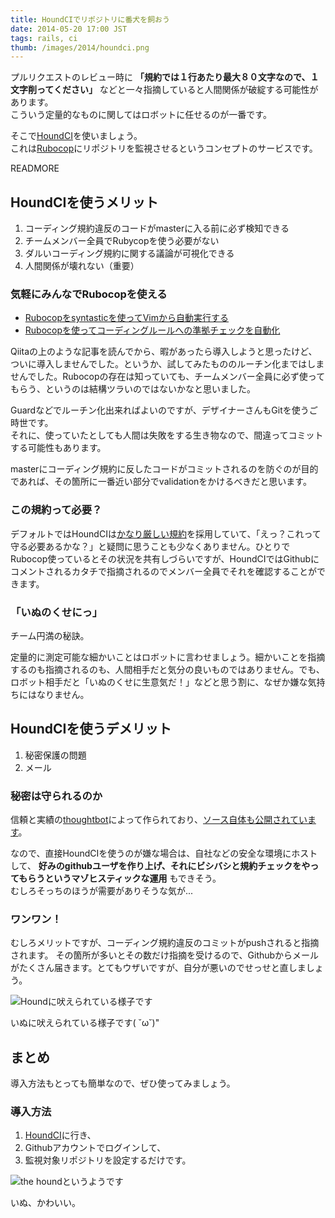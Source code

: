 ```yaml
---
title: HoundCIでリポジトリに番犬を飼おう
date: 2014-05-20 17:00 JST
tags: rails, ci
thumb: /images/2014/houndci.png
---
```


プルリクエストのレビュー時に __「規約では１行あたり最大８０文字なので、１文字削ってください」__ などと一々指摘していると人間関係が破綻する可能性があります。  
こういう定量的なものに関してはロボットに任せるのが一番です。

そこで[HoundCI](https://houndci.com/sign_in)を使いましょう。  
これは[Rubocop](https://github.com/bbatsov/rubocop)にリポジトリを監視させるというコンセプトのサービスです。

READMORE

## HoundCIを使うメリット

1. コーディング規約違反のコードがmasterに入る前に必ず検知できる
2. チームメンバー全員でRubycopを使う必要がない
3. ダルいコーディング規約に関する議論が可視化できる
4. 人間関係が壊れない（重要）

### 気軽にみんなでRubocopを使える

- [Rubocopをsyntasticを使ってVimから自動実行する](http://qiita.com/yuku_t/items/0ac33cea18e10f14e185)
- [Rubocopを使ってコーディングルールへの準拠チェックを自動化](http://qiita.com/yaotti/items/4f69a145a22f9c8f8333)

Qiitaの上のような記事を読んでから、暇があったら導入しようと思ったけど、ついに導入しませんでした。というか、試してみたもののルーチン化まではしませんでした。Rubocopの存在は知っていても、チームメンバー全員に必ず使ってもらう、というのは結構ツラいのではないかなと思いました。

Guardなどでルーチン化出来ればよいのですが、デザイナーさんもGitを使うご時世です。  
それに、使っていたとしても人間は失敗をする生き物なので、間違ってコミットする可能性もあります。

masterにコーディング規約に反したコードがコミットされるのを防ぐのが目的であれば、その箇所に一番近い部分でvalidationをかけるべきだと思います。

### この規約って必要？

デフォルトではHoundCIは[かなり厳しい規約](https://github.com/thoughtbot/guides/tree/master/style#ruby)を採用していて、「えっ？これって守る必要あるかな？」と疑問に思うことも少なくありません。ひとりでRubocop使っているとその状況を共有しづらいですが、HoundCIではGithubにコメントされるカタチで指摘されるのでメンバー全員でそれを確認することができます。

### 「いぬのくせにっ」

チーム円満の秘訣。

定量的に測定可能な細かいことはロボットに言わせましょう。細かいことを指摘するのも指摘されるのも、人間相手だと気分の良いものではありません。でも、ロボット相手だと「いぬのくせに生意気だ！」などと思う割に、なぜか嫌な気持ちにはなりません。

## HoundCIを使うデメリット

1. 秘密保護の問題
2. メール

### 秘密は守られるのか

信頼と実績の[thoughtbot](http://thoughtbot.com/)によって作られており、[ソース自体も公開されています](https://github.com/thoughtbot/hound)。

なので、直接HoundCIを使うのが嫌な場合は、自社などの安全な環境にホストして、 __好みのgithubユーザを作り上げ、それにビシバシと規約チェックをやってもらうというマゾヒスティックな運用__ もできそう。  
むしろそっちのほうが需要がありそうな気が...

### ワンワン！

むしろメリットですが、コーディング規約違反のコミットがpushされると指摘されます。
その箇所が多いとその数だけ指摘を受けるので、Githubからメールがたくさん届きます。とてもウザいですが、自分が悪いのでせっせと直しましょう。

<img src='/images/2014/houndci_screen_shot.png' class='img-responsive' alt='Houndに吠えられている様子です' />

いぬに吠えられている様子です( ˘ω˘)"

## まとめ

導入方法もとっても簡単なので、ぜひ使ってみましょう。

### 導入方法

1. [HoundCI](https://houndci.com/sign_in)に行き、
2. Githubアカウントでログインして、
3. 監視対象リポジトリを設定するだけです。

<img src='/images/2014/the_hound.jpeg' class='img-circle img-responsive' alt='the houndというようです' />

いぬ、かわいい。
